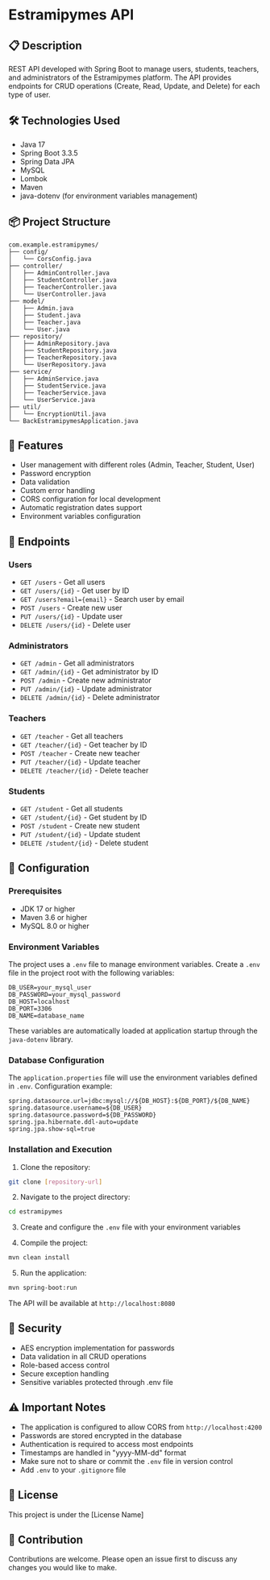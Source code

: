 # Estramipymes API

## 📋 Description
REST API developed with Spring Boot to manage users, students, teachers, and administrators of the Estramipymes platform. The API provides endpoints for CRUD operations (Create, Read, Update, and Delete) for each type of user.

## 🛠 Technologies Used
- Java 17
- Spring Boot 3.3.5
- Spring Data JPA
- MySQL
- Lombok
- Maven
- java-dotenv (for environment variables management)

## 📦 Project Structure
```
com.example.estramipymes/
├── config/
│   └── CorsConfig.java
├── controller/
│   ├── AdminController.java
│   ├── StudentController.java
│   ├── TeacherController.java
│   └── UserController.java
├── model/
│   ├── Admin.java
│   ├── Student.java
│   ├── Teacher.java
│   └── User.java
├── repository/
│   ├── AdminRepository.java
│   ├── StudentRepository.java
│   ├── TeacherRepository.java
│   └── UserRepository.java
├── service/
│   ├── AdminService.java
│   ├── StudentService.java
│   ├── TeacherService.java
│   └── UserService.java
├── util/
│   └── EncryptionUtil.java
└── BackEstramipymesApplication.java
```

## 🚀 Features
- User management with different roles (Admin, Teacher, Student, User)
- Password encryption
- Data validation
- Custom error handling
- CORS configuration for local development
- Automatic registration dates support
- Environment variables configuration

## 📡 Endpoints

### Users
- `GET /users` - Get all users
- `GET /users/{id}` - Get user by ID
- `GET /users?email={email}` - Search user by email
- `POST /users` - Create new user
- `PUT /users/{id}` - Update user
- `DELETE /users/{id}` - Delete user

### Administrators
- `GET /admin` - Get all administrators
- `GET /admin/{id}` - Get administrator by ID
- `POST /admin` - Create new administrator
- `PUT /admin/{id}` - Update administrator
- `DELETE /admin/{id}` - Delete administrator

### Teachers
- `GET /teacher` - Get all teachers
- `GET /teacher/{id}` - Get teacher by ID
- `POST /teacher` - Create new teacher
- `PUT /teacher/{id}` - Update teacher
- `DELETE /teacher/{id}` - Delete teacher

### Students
- `GET /student` - Get all students
- `GET /student/{id}` - Get student by ID
- `POST /student` - Create new student
- `PUT /student/{id}` - Update student
- `DELETE /student/{id}` - Delete student

## 🔧 Configuration

### Prerequisites
- JDK 17 or higher
- Maven 3.6 or higher
- MySQL 8.0 or higher

### Environment Variables
The project uses a `.env` file to manage environment variables. Create a `.env` file in the project root with the following variables:

```env
DB_USER=your_mysql_user
DB_PASSWORD=your_mysql_password
DB_HOST=localhost
DB_PORT=3306
DB_NAME=database_name
```

These variables are automatically loaded at application startup through the `java-dotenv` library.

### Database Configuration
The `application.properties` file will use the environment variables defined in `.env`. Configuration example:

```properties
spring.datasource.url=jdbc:mysql://${DB_HOST}:${DB_PORT}/${DB_NAME}
spring.datasource.username=${DB_USER}
spring.datasource.password=${DB_PASSWORD}
spring.jpa.hibernate.ddl-auto=update
spring.jpa.show-sql=true
```

### Installation and Execution

1. Clone the repository:
```bash
git clone [repository-url]
```

2. Navigate to the project directory:
```bash
cd estramipymes
```

3. Create and configure the `.env` file with your environment variables

4. Compile the project:
```bash
mvn clean install
```

5. Run the application:
```bash
mvn spring-boot:run
```

The API will be available at `http://localhost:8080`

## 🔐 Security
- AES encryption implementation for passwords
- Data validation in all CRUD operations
- Role-based access control
- Secure exception handling
- Sensitive variables protected through .env file

## ⚠️ Important Notes
- The application is configured to allow CORS from `http://localhost:4200`
- Passwords are stored encrypted in the database
- Authentication is required to access most endpoints
- Timestamps are handled in "yyyy-MM-dd" format
- Make sure not to share or commit the `.env` file in version control
- Add `.env` to your `.gitignore` file

## 📄 License
This project is under the [License Name]

## 👥 Contribution
Contributions are welcome. Please open an issue first to discuss any changes you would like to make.